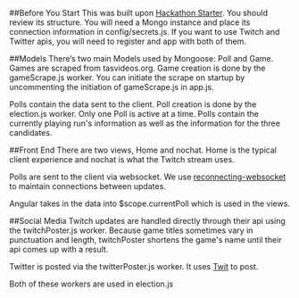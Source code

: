 ##Before You Start
This was built upon [Hackathon Starter](https://github.com/sahat/hackathon-starter). You should review its structure. You will need a Mongo instance and place its connection information in config/secrets.js. If you want to use Twitch and Twitter apis, you will need to register and app with both of them.

##Models
There’s two main Models used by Mongoose: Poll and Game.
Games are scraped from tasvideos.org. Game creation is done by the gameScrape.js worker. You can initiate the scrape on startup by uncommenting the initiation of gameScrape.js in app.js.

Polls contain the data sent to the client. Poll creation is done by the election.js worker. Only one Poll is active at a time. Polls contain the currently playing run's information as well as the information for the three candidates.


##Front End
There are two views, Home and nochat. Home is the typical client experience and nochat is what the Twitch stream uses. 

Polls are sent to the client via websocket. We use [reconnecting-websocket](https://github.com/joewalnes/reconnecting-websocket) to maintain connections between updates. 

Angular takes in the data into $scope.currentPoll which is used in the views.


##Social Media
Twitch updates are handled directly through their api using the twitchPoster.js worker. Because game titles sometimes vary in punctuation and length, twitchPoster shortens the game's name until their api comes up with a result.

Twitter is posted via the twitterPoster.js worker. It uses [Twit](https://github.com/ttezel/twit) to post.

Both of these workers are used in election.js

